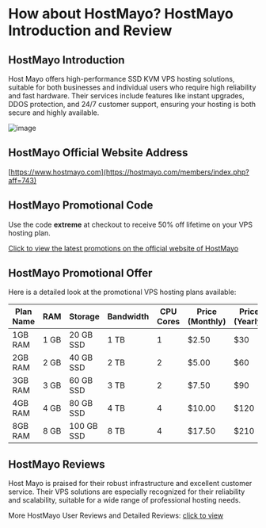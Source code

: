 # How about HostMayo? HostMayo Introduction and Review

## HostMayo Introduction
Host Mayo offers high-performance SSD KVM VPS hosting solutions, suitable for both businesses and individual users who require high reliability and fast hardware. Their services include features like instant upgrades, DDOS protection, and 24/7 customer support, ensuring your hosting is both secure and highly available.

![image](https://github.com/symondooa/HostMayo/assets/169874950/c66ec0a7-492e-42f7-8a74-410db789030d)

## HostMayo Official Website Address
[https://www.hostmayo.com](https://hostmayo.com/members/index.php?aff=743)

## HostMayo Promotional Code
Use the code **extreme** at checkout to receive 50% off lifetime on your VPS hosting plan.

[Click to view the latest promotions on the official website of HostMayo](https://hostmayo.com/members/index.php?aff=743)

## HostMayo Promotional Offer
Here is a detailed look at the promotional VPS hosting plans available:

| Plan Name | RAM | Storage | Bandwidth | CPU Cores | Price (Monthly) | Price (Yearly) | Purchase Link |
|-----------|-----|---------|-----------|-----------|-----------------|----------------|---------------|
| 1GB RAM   | 1 GB | 20 GB SSD | 1 TB      | 1         | $2.50           | $30            | [Order Now](https://hostmayo.com/members/index.php?aff=743) |
| 2GB RAM   | 2 GB | 40 GB SSD | 2 TB      | 2         | $5.00           | $60            | [Order Now](https://hostmayo.com/members/index.php?aff=743) |
| 3GB RAM   | 3 GB | 60 GB SSD | 3 TB      | 2         | $7.50           | $90            | [Order Now](https://hostmayo.com/members/index.php?aff=743) |
| 4GB RAM   | 4 GB | 80 GB SSD | 4 TB      | 4         | $10.00          | $120           | [Order Now](https://hostmayo.com/members/index.php?aff=743) |
| 8GB RAM   | 8 GB | 100 GB SSD| 8 TB      | 4         | $17.50          | $210           | [Order Now](https://hostmayo.com/members/index.php?aff=743) |

## HostMayo Reviews
Host Mayo is praised for their robust infrastructure and excellent customer service. Their VPS solutions are especially recognized for their reliability and scalability, suitable for a wide range of professional hosting needs.

More HostMayo User Reviews and Detailed Reviews: [click to view](https://hostmayo.com/members/index.php?aff=743)

